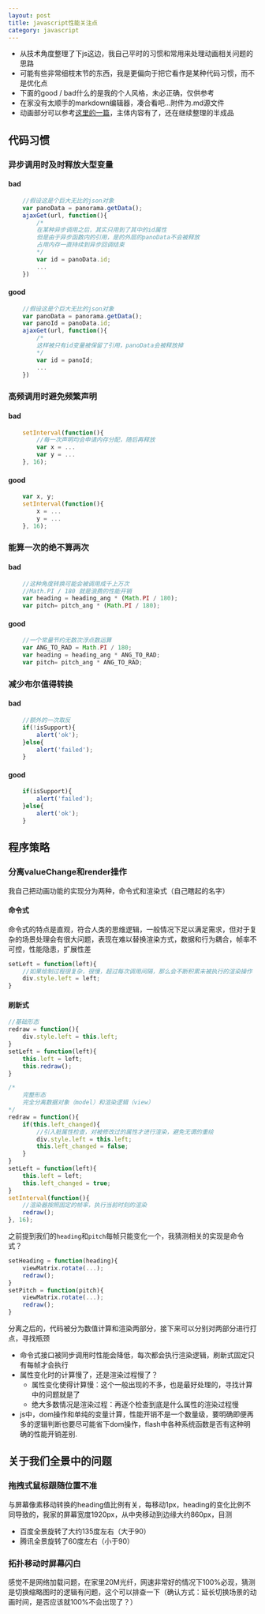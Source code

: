 ```yaml
---
layout: post
title: javascript性能关注点
category: javascript
---
```


* 从技术角度整理了下js这边，我自己平时的习惯和常用来处理动画相关问题的思路
* 可能有些非常细枝末节的东西，我是更偏向于把它看作是某种代码习惯，而不是优化点
* 下面的good / bad什么的是我的个人风格，未必正确，仅供参考
* 在家没有太顺手的markdown编辑器，凑合看吧...附件为.md源文件
* 动画部分可以参考[这里的一篇](http://vastwu.github.io/javascript/2014/03/29/about%20animation.html)，主体内容有了，还在继续整理的半成品

<!--more-->

## 代码习惯

### 异步调用时及时释放大型变量

#### bad

~~~js
    //假设这是个巨大无比的json对象
    var panoData = panorama.getData();
    ajaxGet(url, function(){
        /*
        在某种异步调用之后，其实只用到了其中的id属性
        但是由于异步函数内的引用，是的外层的panoData不会被释放
        占用内存一直持续到异步回调结束
        */
        var id = panoData.id;
        ...
    })
~~~

#### good
~~~js
    //假设这是个巨大无比的json对象
    var panoData = panorama.getData();
    var panoId = panoData.id;
    ajaxGet(url, function(){
        /*
        这样被只有id变量被保留了引用，panoData会被释放掉
        */
        var id = panoId;
        ...
    })
~~~

### 高频调用时避免频繁声明

#### bad
~~~js
    setInterval(function(){
        //每一次声明均会申请内存分配，随后再释放
        var x = ...
        var y = ...
    }, 16);
~~~

#### good
~~~js
    var x, y;
    setInterval(function(){
        x = ...
        y = ...
    }, 16);
~~~

### 能算一次的绝不算两次

#### bad
~~~js
    //这种角度转换可能会被调用成千上万次
    //Math.PI / 180 就是浪费的性能开销
    var heading = heading_ang * (Math.PI / 180);
    var pitch= pitch_ang * (Math.PI / 180);
~~~

#### good
~~~js
    //一个常量节约无数次浮点数运算
    var ANG_TO_RAD = Math.PI / 180;
    var heading = heading_ang * ANG_TO_RAD;
    var pitch= pitch_ang * ANG_TO_RAD;
~~~

### 减少布尔值得转换

#### bad
~~~js
    //额外的一次取反
    if(!isSupport){
        alert('ok');
    }else{
        alert('failed');
    }
~~~

#### good
~~~js
    if(isSupport){
        alert('failed');
    }else{
        alert('ok');
    }
~~~

## 程序策略

### 分离valueChange和render操作

我自己把动画功能的实现分为两种，命令式和渲染式（自己瞎起的名字）

#### 命令式

命令式的特点是直观，符合人类的思维逻辑，一般情况下足以满足需求，但对于复杂的场景处理会有很大问题，表现在难以替换渲染方式，数据和行为耦合，帧率不可控，性能隐患，扩展性差

~~~js
setLeft = function(left){
    //如果绘制过程很复杂，很慢，超过每次调用间隔，那么会不断积累未被执行的渲染操作
    div.style.left = left;
}
~~~


#### 刷新式
~~~js
//基础形态
redraw = function(){
    div.style.left = this.left;
}
setLeft = function(left){
    this.left = left;
    this.redraw();
}

/*
    完整形态
    完全分离数据对象（model）和渲染逻辑（view）
*/
redraw = function(){
    if(this.left_changed){
        //引入脏属性检查，对被修改过的属性才进行渲染，避免无谓的重绘
        div.style.left = this.left;
        this.left_changed = false;
    }
}
setLeft = function(left){
    this.left = left;
    this.left_changed = true;
}
setInterval(function(){
    //渲染器按照固定的帧率，执行当前时刻的渲染
    redraw();
}, 16);
~~~
之前提到我们的`heading`和`pitch`每帧只能变化一个，我猜测相关的实现是命令式？
~~~js
setHeading = function(heading){
    viewMatrix.rotate(...);
    redraw();
}
setPitch = function(pitch){
    viewMatrix.rotate(...);
    redraw();
}
~~~
分离之后的，代码被分为数值计算和渲染两部分，接下来可以分别对两部分进行打点，寻找瓶颈

* 命令式接口被同步调用时性能会降低，每次都会执行渲染逻辑，刷新式固定只有每帧才会执行
* 属性变化时的计算慢了，还是渲染过程慢了？
    * 属性变化使得计算慢：这个一般出现的不多，也是最好处理的，寻找计算中的问题就是了
    * 绝大多数情况是渲染过程：再逐个检查到底是什么属性的渲染过程慢
* js中，dom操作和单纯的变量计算，性能开销不是一个数量级，要明确即便再多的逻辑判断也要尽可能省下dom操作，flash中各种系统函数是否有这种明确的性能开销差别.

## 关于我们全景中的问题

### 拖拽式鼠标跟随位置不准
与屏幕像素移动转换的heading值比例有关，每移动1px，heading的变化比例不同导致的，我家的屏幕宽度1920px，从中央移动到边缘大约860px，目测

* 百度全景旋转了大约135度左右（大于90）
* 腾讯全景旋转了60度左右（小于90）

### 拓扑移动时屏幕闪白

感觉不是网络加载问题，在家里20M光纤，网速非常好的情况下100%必现，猜测是切换缩略图时的逻辑有问题，这个可以排查一下（确认方式：延长切换场景的动画时间，是否应该就100%不会出现了？）